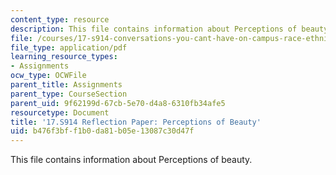 ```yaml
---
content_type: resource
description: This file contains information about Perceptions of beauty.
file: /courses/17-s914-conversations-you-cant-have-on-campus-race-ethnicity-gender-and-identity-spring-2012/b476f3bff1b0da81b05e13087c30d47f_MIT17_S914S12_beauty4.pdf
file_type: application/pdf
learning_resource_types:
- Assignments
ocw_type: OCWFile
parent_title: Assignments
parent_type: CourseSection
parent_uid: 9f62199d-67cb-5e70-d4a8-6310fb34afe5
resourcetype: Document
title: '17.S914 Reflection Paper: Perceptions of Beauty'
uid: b476f3bf-f1b0-da81-b05e-13087c30d47f
---
```

This file contains information about Perceptions of beauty.

